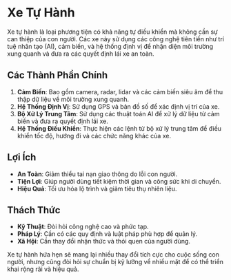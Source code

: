 # Xe Tự Hành

Xe tự hành là loại phương tiện có khả năng tự điều khiển mà không cần sự can thiệp của con người. Các xe này sử dụng các công nghệ tiên tiến như trí tuệ nhân tạo (AI), cảm biến, và hệ thống định vị để nhận diện môi trường xung quanh và đưa ra các quyết định lái xe an toàn.

## Các Thành Phần Chính

1. **Cảm Biến**: Bao gồm camera, radar, lidar và các cảm biến siêu âm để thu thập dữ liệu về môi trường xung quanh.
2. **Hệ Thống Định Vị**: Sử dụng GPS và bản đồ số để xác định vị trí của xe.
3. **Bộ Xử Lý Trung Tâm**: Sử dụng các thuật toán AI để xử lý dữ liệu từ cảm biến và đưa ra quyết định lái xe.
4. **Hệ Thống Điều Khiển**: Thực hiện các lệnh từ bộ xử lý trung tâm để điều khiển tốc độ, hướng đi và các chức năng khác của xe.

## Lợi Ích

- **An Toàn**: Giảm thiểu tai nạn giao thông do lỗi con người.
- **Tiện Lợi**: Giúp người dùng tiết kiệm thời gian và công sức khi di chuyển.
- **Hiệu Quả**: Tối ưu hóa lộ trình và giảm tiêu thụ nhiên liệu.

## Thách Thức

- **Kỹ Thuật**: Đòi hỏi công nghệ cao và phức tạp.
- **Pháp Lý**: Cần có các quy định và luật pháp phù hợp để quản lý.
- **Xã Hội**: Cần thay đổi nhận thức và thói quen của người dùng.

Xe tự hành hứa hẹn sẽ mang lại nhiều thay đổi tích cực cho cuộc sống con người, nhưng cũng đòi hỏi sự chuẩn bị kỹ lưỡng về nhiều mặt để có thể triển khai rộng rãi và hiệu quả.